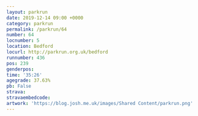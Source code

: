 ```yaml
---
layout: parkrun
date: 2019-12-14 09:00 +0000
category: parkrun
permalink: /parkrun/64
number: 64
locnumber: 5
location: Bedford
locurl: http://parkrun.org.uk/bedford
runnumber: 436
pos: 239
genderpos: 
time: '35:26'
agegrade: 37.63%
pb: False
strava: 
stravaembedcode:
artwork: 'https://blog.josh.me.uk/images/Shared Content/parkrun.png'
---
```

